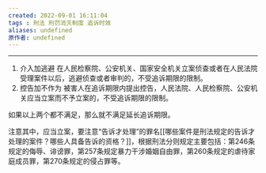 ```yaml
---
created: 2022-09-01 16:11:04
tags : 刑法 刑罚消灭制度 追诉时效
aliases: undefined
原作者: undefined
---
```

---
1. 介入加逃避
	在人民检察院、公安机关、国家安全机关立案侦查或者在人民法院受理案件以后，逃避侦查或者审判的，不受追诉期限的限制。
2. 控告加不作为
	被害人在追诉期限内提出控告，人民法院、人民检察院、公安机关应当立案而不予立案的，不受追诉期限的限制。

如果以上两个都不满足，那么就不满足延长追诉期限。

注意其中，应当立案，要注意“告诉才处理”的罪名[[哪些案件是刑法规定的告诉才处理的案件？哪些人具备告诉的资格？]]，根据刑法分则规定主要包括：第246条规定的侮辱、诽谤罪，第257条规定暴力干涉婚姻自由罪，第260条规定的虐待家庭成员罪，第270条规定的侵占罪等。




